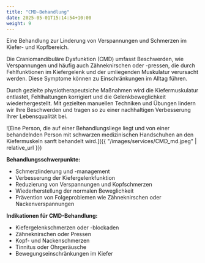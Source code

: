 ```yaml
---
title: "CMD-Behandlung"
date: 2025-05-01T15:14:54+10:00
weight: 9
---
```


Eine Behandlung zur Linderung von Verspannungen und Schmerzen im Kiefer- und Kopfbereich.

Die Craniomandibuläre Dysfunktion (CMD) umfasst Beschwerden, wie Verspannungen und häufig auch Zähneknirschen oder -pressen, die durch Fehlfunktionen im Kiefergelenk und der umliegenden Muskulatur verursacht werden. Diese Symptome können zu Einschränkungen im Alltag führen.

Durch gezielte physiotherapeutsiche Maßnahmen wird die Kiefermuskulatur entlastet, Fehlhaltungen korrigiert und die Gelenkbeweglichkeit wiederhergestellt. Mit gezielten manuellen Techniken und Übungen lindern wir Ihre Beschwerden und tragen so zu
einer nachhaltigen Verbesserung Ihrer Lebensqualität bei.

![Eine Person, die auf einer Behandlungsliege liegt und von einer behandelnden Person mit schwarzen medizinischen Handschuhen an den Kiefermuskeln sanft behandelt wird.]({{ "/images/services/CMD_md.jpeg" | relative_url }})

**Behandlungsschwerpunkte:**
* Schmerzlinderung und -management
* Verbesserung der Kiefergelenkfunktion
* Reduzierung von Verspannungen und Kopfschmerzen
* Wiederherstellung der normalen Beweglichkeit
* Prävention von Folgeproblemen wie Zähneknirschen oder Nackenverspannungen

**Indikationen für CMD-Behandlung:**
* Kiefergelenkschmerzen oder -blockaden
* Zähneknirschen oder Pressen
* Kopf- und Nackenschmerzen
* Tinnitus oder Ohrgeräusche
* Bewegungseinschränkungen im Kiefer
